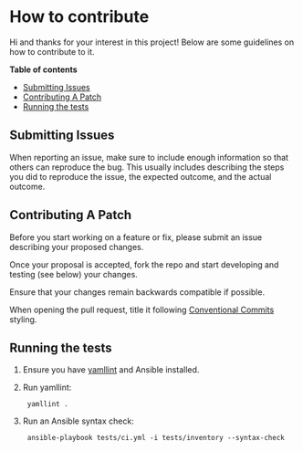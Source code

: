 # How to contribute

Hi and thanks for your interest in this project! Below are some guidelines on how to contribute to it.

**Table of contents**

* [Submitting Issues](#submitting-issues)
* [Contributing A Patch](#contributing-a-patch)
* [Running the tests](#running-the-tests)


## Submitting Issues

When reporting an issue, make sure to include enough information so that others can reproduce the bug. This usually includes describing the steps you did to reproduce the issue, the expected outcome, and the actual outcome.


## Contributing A Patch

Before you start working on a feature or fix, please submit an issue describing your proposed changes.

Once your proposal is accepted, fork the repo and start developing and testing (see below) your changes.

Ensure that your changes remain backwards compatible if possible.

When opening the pull request, title it following [Conventional Commits] styling.



## Running the tests

1. Ensure you have [yamllint] and Ansible installed.
1. Run yamllint:

        yamllint .

1. Run an Ansible syntax check:

        ansible-playbook tests/ci.yml -i tests/inventory --syntax-check


[Conventional commits]: https://www.conventionalcommits.org/
[yamllint]: https://yamllint.readthedocs.io/
